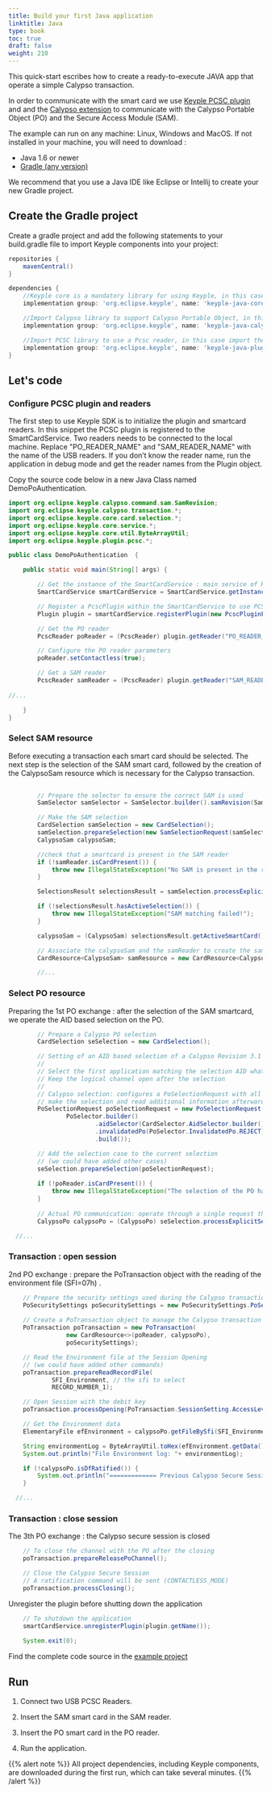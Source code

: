 ```yaml
---
title: Build your first Java application
linktitle: Java
type: book
toc: true
draft: false
weight: 210
---
```


This quick-start escribes how to create a ready-to-execute JAVA app that operate a simple Calypso transaction.

In order to communicate with the smart card we use [Keyple PCSC plugin](https://github.com/eclipse/keyple-java/tree/master/java/component/keyple-plugin/pcsc) and and the [Calypso extension](https://github.com/eclipse/keyple-java/tree/master/java/component/keyple-calypso) to communicate with the Calypso Portable Object (PO) and the Secure Access Module (SAM).

The example can run on any machine: Linux, Windows and MacOS. If not installed in your machine, you will need to download :

- Java 1.6 or newer
- [Gradle (any version)](https://gradle.org/install/)

We recommend that you use a Java IDE like Eclipse or Intellij to create your new Gradle project.

## Create the Gradle project

Create a gradle project and add the following statements to your build.gradle file to import Keyple components into your project:

```gradle
repositories {
    mavenCentral()
}

dependencies {
    //Keyple core is a mandatory library for using Keyple, in this case import the last version of keyple-java-core
    implementation group: 'org.eclipse.keyple', name: 'keyple-java-core', version: '+'

    //Import Calypso library to support Calypso Portable Object, in this case import the last version of keyple-java-calypso
    implementation group: 'org.eclipse.keyple', name: 'keyple-java-calypso', version: '+'

    //Import PCSC library to use a Pcsc reader, in this case import the last version of keyple-java-plugin-pcsc
    implementation group: 'org.eclipse.keyple', name: 'keyple-java-plugin-pcsc', version: '+'
}
```
## Let's code

### Configure PCSC plugin and readers

The first step to use Keyple SDK is to initialize the plugin and smartcard readers. In this snippet the PCSC plugin is registered to the SmartCardService. Two readers needs to be connected to the local machine. Replace "PO_READER_NAME" and "SAM_READER_NAME" with the name of the USB readers. If you don’t know the reader name, run the application in debug mode and get the reader names from the Plugin object.

Copy the source code below in a new Java Class named DemoPoAuthentication. 

```java
import org.eclipse.keyple.calypso.command.sam.SamRevision;
import org.eclipse.keyple.calypso.transaction.*;
import org.eclipse.keyple.core.card.selection.*;
import org.eclipse.keyple.core.service.*;
import org.eclipse.keyple.core.util.ByteArrayUtil;
import org.eclipse.keyple.plugin.pcsc.*;

public class DemoPoAuthentication  {

    public static void main(String[] args) {

        // Get the instance of the SmartCardService : main service of Keyple SDK
        SmartCardService smartCardService = SmartCardService.getInstance();

        // Register a PcscPlugin within the SmartCardService to use PCSC USB Readers
        Plugin plugin = smartCardService.registerPlugin(new PcscPluginFactory());

        // Get the PO reader
        PcscReader poReader = (PcscReader) plugin.getReader("PO_READER_NAME");

        // Configure the PO reader parameters
        poReader.setContactless(true);

        // Get a SAM reader
        PcscReader samReader = (PcscReader) plugin.getReader("SAM_READER_NAME");
        
//...

    }
} 
```

### Select SAM resource

Before executing a transaction each smart card should be selected. The next step is the selection of the SAM smart card, followed by the creation of the CalypsoSam resource which is necessary for the Calypso transaction.

```java
        
        // Prepare the selector to ensure the correct SAM is used
        SamSelector samSelector = SamSelector.builder().samRevision(SamRevision.AUTO).build();

        // Make the SAM selection
        CardSelection samSelection = new CardSelection();
        samSelection.prepareSelection(new SamSelectionRequest(samSelector));
        CalypsoSam calypsoSam;

        //check that a smartcard is present in the SAM reader
        if (!samReader.isCardPresent()) {
            throw new IllegalStateException("No SAM is present in the reader " + samReader.getName());
        }

        SelectionsResult selectionsResult = samSelection.processExplicitSelection(samReader);

        if (!selectionsResult.hasActiveSelection()) {
            throw new IllegalStateException("SAM matching failed!");
        }

        calypsoSam = (CalypsoSam) selectionsResult.getActiveSmartCard();

        // Associate the calypsoSam and the samReader to create the samResource
        CardResource<CalypsoSam> samResource = new CardResource<CalypsoSam>(samReader, calypsoSam);

        //...

```
### Select PO resource

Preparing the 1st PO exchange : after the selection of the SAM smartcard, we operate the AID based selection on the PO.

```java
        // Prepare a Calypso PO selection
        CardSelection seSelection = new CardSelection();

        // Setting of an AID based selection of a Calypso Revision 3.1 PO
        //
        // Select the first application matching the selection AID whatever the card communication protocol
        // Keep the logical channel open after the selection
        //
        // Calypso selection: configures a PoSelectionRequest with all the desired attributes to
        // make the selection and read additional information afterwards
        PoSelectionRequest poSelectionRequest = new PoSelectionRequest(
                PoSelector.builder()
                        .aidSelector(CardSelector.AidSelector.builder().aidToSelect(AID).build()) // the application identifier
                        .invalidatedPo(PoSelector.InvalidatedPo.REJECT) // to indicate if an invalidated PO should be accepted or not
                        .build());

        // Add the selection case to the current selection
        // (we could have added other cases)
        seSelection.prepareSelection(poSelectionRequest);
        
        if (!poReader.isCardPresent()) {
            throw new IllegalStateException("The selection of the PO has failed.");
        }
        
        // Actual PO communication: operate through a single request the Calypso PO selection
        CalypsoPo calypsoPo = (CalypsoPo) seSelection.processExplicitSelection(poReader).getActiveSmartCard();

  //...
```
### Transaction : open session

2nd PO exchange : prepare the PoTransaction object with the reading of the environment file (SFI=07h) .

```java
    // Prepare the security settings used during the Calypso transaction
    PoSecuritySettings poSecuritySettings = new PoSecuritySettings.PoSecuritySettingsBuilder(samResource).build();
   
    // Create a PoTransaction object to manage the Calypso transaction
    PoTransaction poTransaction = new PoTransaction(
                new CardResource<>(poReader, calypsoPo),
                poSecuritySettings);

    // Read the Environment file at the Session Opening
    // (we could have added other commands)
    poTransaction.prepareReadRecordFile(
            SFI_Environment, // the sfi to select
            RECORD_NUMBER_1);

    // Open Session with the debit key
    poTransaction.processOpening(PoTransaction.SessionSetting.AccessLevel.SESSION_LVL_DEBIT);

    // Get the Environment data
    ElementaryFile efEnvironment = calypsoPo.getFileBySfi(SFI_Environment);

    String environmentLog = ByteArrayUtil.toHex(efEnvironment.getData().getContent());
    System.out.println("File Environment log: "+ environmentLog);

    if (!calypsoPo.isDfRatified()) {
        System.out.println("============= Previous Calypso Secure Session was not ratified =============");
    }

  //...
```
### Transaction : close session

The 3th PO exchange : the Calypso secure session is closed 

```java
    // To close the channel with the PO after the closing
    poTransaction.prepareReleasePoChannel();

    // Close the Calypso Secure Session
    // A ratification command will be sent (CONTACTLESS_MODE)
    poTransaction.processClosing();

```

Unregister the plugin before shutting down the application

```java
    // To shutdown the application
    smartCardService.unregisterPlugin(plugin.getName());
    
    System.exit(0);
```

Find the complete code source in the [example project](https://github.com/eclipse/keyple-java/blob/develop/java/example/calypso/src/main/java/org/eclipse/keyple/example/calypso/UseCase1_ExplicitSelectionAid/Main_ExplicitSelectionAid_Pcsc.java) 

## Run

1) Connect two USB PCSC Readers.

2) Insert the SAM smart card in the SAM reader.

3) Insert the PO smart card in the PO reader.

4) Run the application.

{{% alert note %}}
All project dependencies, including Keyple components, are downloaded during the first run, which can take several minutes.
{{% /alert %}}

